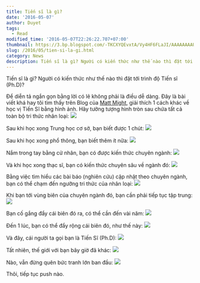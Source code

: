 ```yaml
---
title: Tiến sĩ là gì?
date: '2016-05-07'
author: Duyet
tags:
  - Read
modified_time: '2016-05-07T22:26:22.707+07:00'
thumbnail: https://3.bp.blogspot.com/-TKCXYQEvxtA/Vy4HF6FLaJI/AAAAAAAAUsA/rjtdzqvzOCAfKVGQOpQdxxPhFJ_is5PGQCK4B/s1600/PhDKnowledge.001.jpg
slug: /2016/05/tien-si-la-gi.html
category: News
description: Tiến sĩ là gì? Người có kiến thức như thế nào thì đặt tới trình độ Tiến sĩ (Ph.D)?
---
```


Tiến sĩ là gì? Người có kiến thức như thế nào thì đặt tới trình độ Tiến sĩ (Ph.D)?

Để diễn tả ngắn gọn bằng lời có lẽ không phải là điều dễ dàng. Đây là bài viết khá hay tôi tìm thấy trên Blog của [Matt Might](http://matt.might.net/articles/phd-school-in-pictures/), giải thích 1 cách khác về học vị Tiến Sĩ bằng hình ảnh.
Hãy tưởng tượng hình tròn sau chứa tất cả toàn bộ tri thức nhân loại:
![](https://3.bp.blogspot.com/-TKCXYQEvxtA/Vy4HF6FLaJI/AAAAAAAAUsA/rjtdzqvzOCAfKVGQOpQdxxPhFJ_is5PGQCK4B/s400/PhDKnowledge.001.jpg)

Sau khi học xong Trung học cơ sở, bạn biết được 1 chút:
![](https://3.bp.blogspot.com/-U_2P-OypTPY/Vy4HYbbJGfI/AAAAAAAAUsI/hnb5LLkkgKgEVneFZ6g_dAqSQIJRFv4HQCK4B/s400/PhDKnowledge.002.jpg)

Sau khi học xong phổ thông, bạn biết thêm ít nữa:
![](https://2.bp.blogspot.com/-uP-7ezrglew/Vy4HfthHHLI/AAAAAAAAUsQ/symFNqeydbE2b_P8UxnfxTYlH6pSA478ACK4B/s400/PhDKnowledge.003.jpg)

Nắm trong tay bằng cử nhân, bạn có được kiến thức chuyên ngành:
![](https://1.bp.blogspot.com/-F9FxXynMG3A/Vy4HmHqskhI/AAAAAAAAUsY/fzk64qKqnlMlbujKsz-et3YaNHej0Ac1wCK4B/s400/PhDKnowledge.004.jpg)

Và khi học xong thạc sĩ, bạn có kiến thức chuyên sâu về ngành đó:
[![](https://3.bp.blogspot.com/-AvEFMdiMe68/Vy4HtFHy07I/AAAAAAAAUsk/Tny7_sfVwsgGLFsqrhqm4AYx3zmwHPntwCK4B/s400/PhDKnowledge.005.jpg)](https://3.bp.blogspot.com/-AvEFMdiMe68/Vy4HtFHy07I/AAAAAAAAUsk/Tny7_sfVwsgGLFsqrhqm4AYx3zmwHPntwCK4B/s1600/PhDKnowledge.005.jpg)

Bằng việc tìm hiểu các bài báo (nghiên cứu) cập nhật theo chuyên ngành, bạn có thể chạm đến ngưỡng tri thức của nhân loại:
![](https://4.bp.blogspot.com/-azOdqNWkkNk/Vy4H5tAthRI/AAAAAAAAUsw/h97esQuKV1ASwjnh3KfTptZNaL6WlSf-wCK4B/s400/PhDKnowledge.006.jpg)

Khi bạn tới vùng biên của chuyên ngành đó, bạn cần phải tiếp tục tập trung:
[![](https://1.bp.blogspot.com/-OUz5bMQ46gI/Vy4IDIyoo4I/AAAAAAAAUs4/8Eo1_ig_RMAfyaB_VEmpfmyTsRGVmI28QCK4B/s400/PhDKnowledge.007.jpg)](https://1.bp.blogspot.com/-OUz5bMQ46gI/Vy4IDIyoo4I/AAAAAAAAUs4/8Eo1_ig_RMAfyaB_VEmpfmyTsRGVmI28QCK4B/s1600/PhDKnowledge.007.jpg)

Bạn cố gắng đẩy cái biên đó ra, có thể cần đến vài năm:
[![](https://1.bp.blogspot.com/-kKWAaiK1veI/Vy4INT0PKWI/AAAAAAAAUtE/W9ckn6a3XEccBbOTAk93y7yhZqaPGmNnwCK4B/s400/PhDKnowledge.008.jpg)](https://1.bp.blogspot.com/-kKWAaiK1veI/Vy4INT0PKWI/AAAAAAAAUtE/W9ckn6a3XEccBbOTAk93y7yhZqaPGmNnwCK4B/s1600/PhDKnowledge.008.jpg)

Đến 1 lúc, bạn có thể đẩy rộng cái biên đó, như thế này:
[![](https://3.bp.blogspot.com/-C9JJsO630lE/Vy4IZ1EjzbI/AAAAAAAAUtQ/4_e2OyHNUFU_TzRGpk8bqbr99KUhrqzcgCK4B/s400/PhDKnowledge.009.jpg)](https://3.bp.blogspot.com/-C9JJsO630lE/Vy4IZ1EjzbI/AAAAAAAAUtQ/4_e2OyHNUFU_TzRGpk8bqbr99KUhrqzcgCK4B/s1600/PhDKnowledge.009.jpg)

Và đây, cái người ta gọi bạn là Tiến Sĩ (Ph.D):
[![](https://1.bp.blogspot.com/-7Wo9bQCs1h8/Vy4Ij_IF2VI/AAAAAAAAUtc/BGpzZP2fB7sdBCltaE0zHepNEwg5dZQ8gCK4B/s400/PhDKnowledge.010.jpg)](https://1.bp.blogspot.com/-7Wo9bQCs1h8/Vy4Ij_IF2VI/AAAAAAAAUtc/BGpzZP2fB7sdBCltaE0zHepNEwg5dZQ8gCK4B/s1600/PhDKnowledge.010.jpg)

Tất nhiên, thế giới với bạn bây giờ đã khác:
[![](https://1.bp.blogspot.com/-YAadiZUcUXE/Vy4Ir_Dht0I/AAAAAAAAUtk/ebCbweBMMGwoZDELaV4wKdADETmqiAuoQCK4B/s400/PhDKnowledge.011.jpg)](https://1.bp.blogspot.com/-YAadiZUcUXE/Vy4Ir_Dht0I/AAAAAAAAUtk/ebCbweBMMGwoZDELaV4wKdADETmqiAuoQCK4B/s1600/PhDKnowledge.011.jpg)

Nào, vẫn đừng quên bức tranh lớn ban đầu:
![](https://4.bp.blogspot.com/-J1IAatRlpc4/Vy4I27WceXI/AAAAAAAAUtw/7RL-KWQLVF0dQKI8iaNRW4A_s3oILY4oACK4B/s400/PhDKnowledge.012.jpg)

Thôi, tiếp tục push nào.
